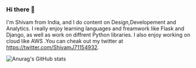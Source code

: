 ### Hi there 👋
I'm Shivam from India, and I do content on Design,Developement and Analytics. I really enjoy learning languages and freamwork like Flask and Django, as well as work on diffrent Python libraries. I also enjoy working on cloud like AWS .You can cheak out my twitter at https://twitter.com/ShivamJ71154932.

![Anurag's GitHub stats](https://github-readme-stats.vercel.app/api?username=shivamjai17&show_icons=true&theme=radical)
